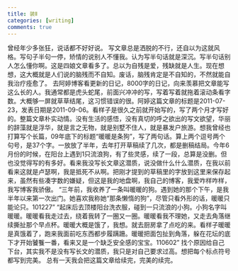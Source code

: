 ```yaml
---
title: 装Ⅱ
categories: [writing]
comments: true
---
```

曾经年少多张狂，说话都不好好说。
写文章总是洒脱的不行，还自以为这就风格。写句子半句一停，矫情的说别人不懂我。认为写半句话就是深沉。写半句话别人怎么懂你啊。这是四娘文章看多了。总以为自残是爱，残缺就是人生。现在想想，这大概就是人们说的脑残而不自知。废话，脑残肯定是不自知的，不然就能自我治疗痊愈了。
去阿婷博客看更新的日记，8000字的日记，向来羡慕把文章能写这么长的人。我通常都是虎头蛇尾，前面兴冲冲的写，写着写着就拖着滚动条看字数。大概够一屏就草草结尾，这习惯错误的很。阿婷这篇文章的标题是2011-07-23，发表日期是2011-09-06。看样子是很久之前就开始写的，写了两个月才写好的。整篇文章朴实动情。没有生活的感悟，没有真切的呼之欲出的写文欲望，华丽的辞藻就是浮华，就是言之无物，就是别墅不住人，就是暴发户旅游。想我曾经也打算写个长篇，09年底下的标题“暖暖是条狗”，写了两句话。算上两个逗号两个句号，是37个字。一放放了半年，去年打开草稿续了几次，都是删稿结局。今年6月份的时候，在阳台上遇到1只流浪狗，有了些灵感，续了一段，总算是没删。但也没觉得写的有多好。看来我没写长文章这潜质，说没做什么什么潜质，在我以前看来这就是卢瑟啊，我是抵死不从啊。把刚才提到的草稿里的字放到这里来保存起来，虽然有些凑字数的嫌疑，但这是我的地盘啊，我自己的博客，我爱咋样咋样，我写博客我骄傲。
“三年前，我收养了一条叫暖暖的狗。遇到她的那个下午，是我半年以来第一次出门。她喜欢我称她“那条懒惰的狗”，尽管只看外形的话，暖暖只能论只。101227”
“起床后去顶楼阳台洗衣服，碰到一只流浪的小狗。小狗名字叫暖暖。暖暖看我走过去，绕着我转了一圈又一圈。暖暖看我不理她，又走去角落继续撕扯那个早点杯。暖暖大概是饿了，我想。就去厨房拿了点吃的来。看样子暖暖是真饿着了，跑来我面前吃东西都步履蹒跚。暖暖把面包扯到角落，躲在花坛的底下才开始饕餮一番，看来又是一个缺乏安全感的宝宝。110602”
找个原因给自己下台，其实我不是没有写长文的潜质，我只是对自己要求过高。想把每个标点符号都写到完美。
总有一天我会把这篇文章给续完，完美的续完。
